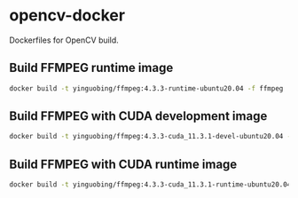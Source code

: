 # opencv-docker
Dockerfiles for OpenCV build.

## Build FFMPEG runtime image
```bash
docker build -t yinguobing/ffmpeg:4.3.3-runtime-ubuntu20.04 -f ffmpeg .
```

## Build FFMPEG with CUDA development image
```bash
docker build -t yinguobing/ffmpeg:4.3.3-cuda_11.3.1-devel-ubuntu20.04 -f ffmpeg-cuda-devel .
```

## Build FFMPEG with CUDA runtime image
```bash
docker build -t yinguobing/ffmpeg:4.3.3-cuda_11.3.1-runtime-ubuntu20.04 -f ffmpeg-cuda-runtime .
```